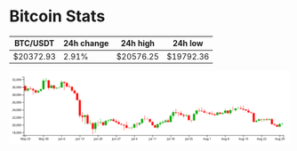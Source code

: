 # Bitcoin Stats

BTC/USDT|24h change|24h high|24h low|
|---|---|---|---|
|$20372.93|2.91%|$20576.25|$19792.36|

<img src="./chart.svg">
